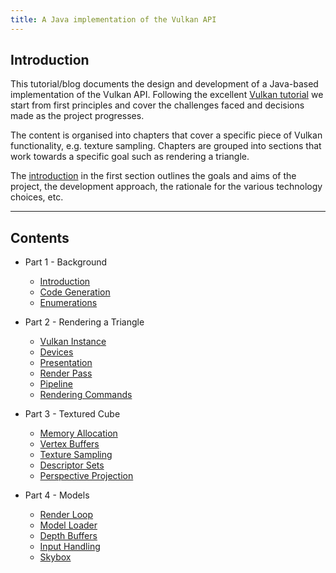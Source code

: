 ```yaml
---
title: A Java implementation of the Vulkan API
---
```


## Introduction

This tutorial/blog documents the design and development of a Java-based implementation of the Vulkan API.  Following the excellent [Vulkan tutorial](https://vulkan-tutorial.com/) we start from first principles and cover the challenges faced and decisions made as the project progresses.

The content is organised into chapters that cover a specific piece of Vulkan functionality, e.g. texture sampling.  Chapters are grouped into sections that work towards a specific goal such as rendering a triangle.

The [introduction](blog/part-1-intro/introduction) in the first section outlines the goals and aims of the project, the development approach, the rationale for the various technology choices, etc.

---

## Contents

- Part 1 - Background
    - [Introduction](blog/part-1-intro/introduction)
    - [Code Generation](blog/part-1-intro/generation)
    - [Enumerations](blog/part-1-intro/enumerations)

- Part 2 - Rendering a Triangle
    - [Vulkan Instance](blog/part-2-triangle/instance)
    - [Devices](blog/part-2-triangle/devices)
    - [Presentation](blog/part-2-triangle/presentation)
    - [Render Pass](blog/part-2-triangle/render-pass)
    - [Pipeline](blog/part-2-triangle/pipeline)
    - [Rendering Commands](blog/part-2-triangle/command-sequence)

- Part 3 - Textured Cube
    - [Memory Allocation](blog/part-3-cube/memory-allocation)
    - [Vertex Buffers](blog/part-3-cube/vertex-buffers)
    - [Texture Sampling](blog/part-3-cube/textures)
    - [Descriptor Sets](blog/part-3-cube/descriptor-sets)
    - [Perspective Projection](blog/part-3-cube/perspective)
   
- Part 4 - Models
    - [Render Loop](blog/part-4-models/render-loop)
    - [Model Loader](blog/part-4-models/model-loader)
    - [Depth Buffers](blog/part-4-models/depth-buffer)
    - [Input Handling](blog/part-4-models/input-handling)
    - [Skybox](blog/part-4-models/skybox)
    
